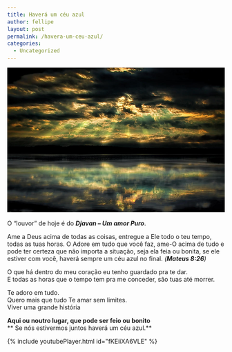 ```yaml
---
title: Haverá um céu azul
author: fellipe
layout: post
permalink: /havera-um-ceu-azul/
categories:
  - Uncategorized
---
```

<p style="text-align: center;">
  <a href="/img/posts/2015/09/after-the-storm-gary-smith.jpg"><img alt="after-the-storm-gary-smith" src="/img/posts/2015/09/after-the-storm-gary-smith.jpg"  /></a>
</p>

<p style="text-align: left;">
  O &#8220;louvor&#8221; de hoje é do <strong><em>Djavan &#8211; Um amor Puro</em></strong>.
</p>

Ame a Deus acima de todas as coisas, entregue a Ele todo o teu tempo, todas as tuas horas. O Adore em tudo que você faz, ame-O acima de tudo e pode ter certeza que não importa a situação, seja ela feia ou bonita, se ele estiver com você, haverá sempre um céu azul no final. *(**Mateus 8:26**)*

O que há dentro do meu coração eu tenho guardado pra te dar.  
E todas as horas que o tempo tem pra me conceder, são tuas até morrer.

Te adoro em tudo.  
Quero mais que tudo Te amar sem limites.  
Viver uma grande história

**Aqui ou noutro lugar, que pode ser feio ou bonito**  
** Se nós estivermos juntos haverá um céu azul.**

{% include youtubePlayer.html id="fKEiiXA6VLE" %}
